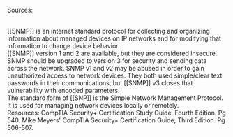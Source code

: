 Sources:

\
[[SNMP]] is an internet standard protocol for collecting and organizing information about managed devices on IP networks and for modifying that information to change device behavior.
\
[[SNMP]] version 1 and 2 are available, but they are considered insecure. SNMP should be upgraded to version 3 for security and sending data across the network. SNMP v1 and v2 may be abused in order to gain unauthorized access to network devices. They both used simple/clear text passwords in their communications, but [[SNMP]] v3 closes that vulnerability with encoded parameters.
\
The standard form of [[SNP]] is the Simple Network Management Protocol. It is used for managing network devices locally or remotely.
\
Resources:
CompTIA Security+ Certification Study Guide, Fourth Edition. Pg 540.
Mike Meyers' CompTIA Security+ Certification Guide, Third Edition. Pg 506-507.
